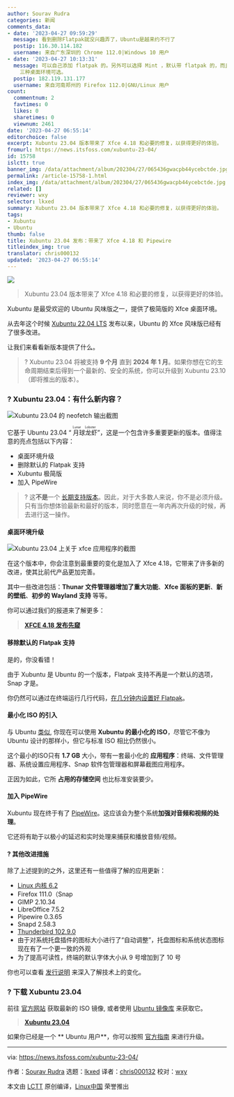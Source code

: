 ```yaml
---
author: Sourav Rudra
categories: 新闻
comments_data:
- date: '2023-04-27 09:59:29'
  message: 看到删除Flatpak就没兴趣弄了，Ubuntu是越来约不行了
  postip: 116.30.114.182
  username: 来自广东深圳的 Chrome 112.0|Windows 10 用户
- date: '2023-04-27 10:13:31'
  message: 可以自己添加 flatpak 的。另外可以选择 Mint ，默认带 flatpak 的，而且删除了 snap。有 cinnamon 、mate、xfce
    三种桌面环境可选。
  postip: 182.119.131.177
  username: 来自河南郑州的 Firefox 112.0|GNU/Linux 用户
count:
  commentnum: 2
  favtimes: 0
  likes: 0
  sharetimes: 0
  viewnum: 2461
date: '2023-04-27 06:55:14'
editorchoice: false
excerpt: Xubuntu 23.04 版本带来了 Xfce 4.18 和必要的修复，以获得更好的体验。
fromurl: https://news.itsfoss.com/xubuntu-23-04/
id: 15758
islctt: true
banner_img: /data/attachment/album/202304/27/065436gwacpb44ycebctde.jpg
permalink: /article-15758-1.html
index_img: /data/attachment/album/202304/27/065436gwacpb44ycebctde.jpg.thumb.jpg
related: []
reviewer: wxy
selector: lkxed
summary: Xubuntu 23.04 版本带来了 Xfce 4.18 和必要的修复，以获得更好的体验。
tags:
- Xubuntu
- Ubuntu
thumb: false
title: Xubuntu 23.04 发布：带来了 Xfce 4.18 和 Pipewire
titleindex_img: true
translator: chris000132
updated: '2023-04-27 06:55:14'
---
```


![](/data/attachment/album/202304/27/065436gwacpb44ycebctde.jpg)



> 
> Xubuntu 23.04 版本带来了 Xfce 4.18 和必要的修复，以获得更好的体验。
> 
> 
> 


Xubuntu 是最受欢迎的 Ubuntu 风味版之一，提供了极简版的 Xfce 桌面环境。


从去年这个时候 [Xubuntu 22.04 LTS](https://news.itsfoss.com/xubuntu-22-04-release/) 发布以来，Ubuntu 的 Xfce 风味版已经有了很多改进。


让我们来看看新版本提供了什么。



> 
> ? Xubuntu 23.04 将被支持 **9 个月** 直到 **2024 年 1 月**。如果你想在它的生命周期结束后得到一个最新的、安全的系统，你可以升级到 Xubuntu 23.10（即将推出的版本）。
> 
> 
> 


### ? Xubuntu 23.04：有什么新内容？


![Xubuntu 23.04 的 neofetch 输出截图](/data/attachment/album/202304/27/065514zdxnisjxnp9xnpps.png)


它基于 Ubuntu 23.04 “<ruby> 月球龙虾 <rt>  Lunar Lobster </rt></ruby>”，这是一个包含许多重要更新的版本。值得注意的亮点包括以下内容：


* 桌面环境升级
* 删除默认的 Flatpak 支持
* Xubuntu 极简版
* 加入 PipeWire



> 
> ? 这**不是**一个 [长期支持版本](https://itsfoss.com/long-term-support-lts/?ref=news.itsfoss.com)。因此，对于大多数人来说，你不是必须升级。只有当你想体验最新和最好的版本，同时愿意在一年内再次升级的时候，再去进行这一操作。
> 
> 
> 


#### 桌面环境升级


![Xubuntu 23.04 上关于 xfce 应用程序的截图](/data/attachment/album/202304/27/065515xsz2xk2229xvzquq.png)


在这个版本中，你会注意到最重要的变化是加入了 Xfce 4.18，它带来了许多新的改进，使其比前代产品更加完善。


其中一些改进包括：**Thunar 文件管理器增加了重大功能**、**Xfce 面板的更新**、**新的壁纸**、**初步的 Wayland 支持** 等等。


你可以通过我们的报道来了解更多：



> 
> **[XFCE 4.18 发布先窥](https://news.itsfoss.com/xfce-4-18-release/)**
> 
> 
> 


#### 移除默认的 Flatpak 支持


是的，你没看错！


由于 Xubuntu 是 Ubuntu 的一个版本，Flatpak 支持不再是一个默认的选项，Snap 才是。


你仍然可以通过在终端运行几行代码，[在几分钟内设置好 Flatpak](https://itsfoss.com/flatpak-guide/?ref=news.itsfoss.com)。


#### 最小化 ISO 的引入


与 Ubuntu [类似](https://news.itsfoss.com/ubuntu-mini-iso/), 你现在可以使用 **Xubuntu 的最小化的 ISO**，尽管它不像为 Ubuntu 设计的那样小，但它与标准 ISO 相比仍然很小。


这个最小的ISO只有 **1.7 GB** 大小，带有一套最小化的 **应用程序**：终端、文件管理器、系统设置应用程序、Snap 软件包管理器和屏幕截图应用程序。


正因为如此，它所 **占用的存储空间** 也比标准安装要少。


#### 加入 PipeWire


Xubuntu 现在终于有了 [PipeWire](https://pipewire.org/?ref=news.itsfoss.com)。这应该会为整个系统**加强对音频和视频的处理**。


它还将有助于以极小的延迟和实时处理来捕获和播放音频/视频。


#### ?️ 其他改进措施


除了上述提到的之外，这里还有一些值得了解的应用更新：


* [Linux 内核 6.2](https://news.itsfoss.com/linux-kernel-6-2-release/)
* Firefox 111.0（Snap
* GIMP 2.10.34
* LibreOffice 7.5.2
* Pipewire 0.3.65
* Snapd 2.58.3
* [Thunderbird 102.9.0](https://news.itsfoss.com/thunderbird-102-release/)
* 由于对系统托盘插件的图标大小进行了“自动调整”，托盘图标和系统状态图标现在有了一个更一致的外观
* 为了提高可读性，终端的默认字体大小从 9 号增加到了 10 号


你也可以查看 [发行说明](https://wiki.xubuntu.org/releases/23.04/release-notes?ref=news.itsfoss.com) 来深入了解技术上的变化。


### ? 下载 Xubuntu 23.04


前往 [官方网站](https://xubuntu.org/download/?ref=news.itsfoss.com) 获取最新的 ISO 镜像, 或者使用 [Ubuntu 镜像库](https://cdimage.ubuntu.com/xubuntu/releases/23.04/?ref=news.itsfoss.com) 来获取它。



> 
> **[Xubuntu 23.04](https://xubuntu.org/download/?ref=news.itsfoss.com)**
> 
> 
> 


如果你已经是一个 \*\* Ubuntu 用户\*\*，你可以按照 [官方指南](https://docs.xubuntu.org/latest/user/C/migrating-upgrading.html?ref=news.itsfoss.com) 来进行升级。




---


via: <https://news.itsfoss.com/xubuntu-23-04/>


作者：[Sourav Rudra](https://news.itsfoss.com/author/sourav/) 选题：[lkxed](https://github.com/lkxed/) 译者：[chris000132](https://github.com/chris000132) 校对：[wxy](https://github.com/wxy)


本文由 [LCTT](https://github.com/LCTT/TranslateProject) 原创编译，[Linux中国](https://linux.cn/) 荣誉推出